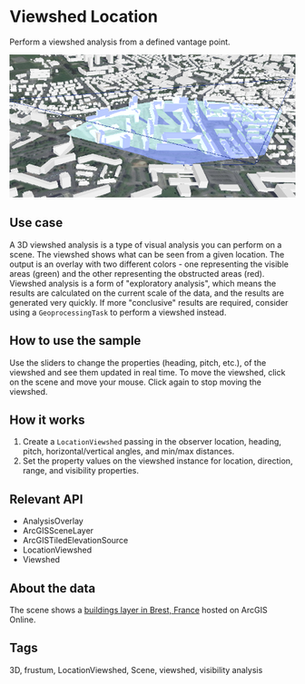 # Viewshed Location

Perform a viewshed analysis from a defined vantage point. 

![Image of viewshed location](ViewshedLocation.png)

## Use case

A 3D viewshed analysis is a type of visual analysis you can perform on a scene. The viewshed shows what can be seen from a given location. The output is an overlay with two different colors - one representing the visible areas (green) and the other representing the obstructed areas (red). Viewshed analysis is a form of "exploratory analysis", which means the results are calculated on the current scale of the data, and the results are generated very quickly. If more "conclusive" results are required, consider using a `GeoprocessingTask` to perform a viewshed instead.

## How to use the sample

Use the sliders to change the properties (heading, pitch, etc.), of the viewshed and see them updated in real time.  To move the viewshed, click on the scene and move your mouse. Click again to stop moving the viewshed.

## How it works

1. Create a `LocationViewshed` passing in the observer location, heading, pitch, horizontal/vertical angles, and min/max distances.
2. Set the property values on the viewshed instance for location, direction, range, and visibility properties. 

## Relevant API

* AnalysisOverlay
* ArcGISSceneLayer
* ArcGISTiledElevationSource
* LocationViewshed
* Viewshed

## About the data

The scene shows a [buildings layer in Brest, France](https://tiles.arcgis.com/tiles/P3ePLMYs2RVChkJx/arcgis/rest/services/Buildings_Brest/SceneServer/layers/0) hosted on ArcGIS Online.

## Tags

3D, frustum, LocationViewshed, Scene, viewshed, visibility analysis
